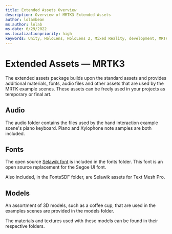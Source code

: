 ```yaml
---
title: Extended Assets Overview
description: Overview of MRTK3 Extended Assets
author: lolambean
ms.author: lolab
ms.date: 6/29/2022
ms.localizationpriority: high
keywords: Unity, HoloLens, HoloLens 2, Mixed Reality, development, MRTK3, Mixed Reality Toolkit, Extended Assets
---
```


# Extended Assets &#8212; MRTK3

The extended assets package builds upon the standard assets and provides additional materials, fonts, audio files and other assets that are used by the MRTK example scenes. These assets can be freely used in your projects as temporary or final art.

## Audio

The audio folder contains the files used by the hand interaction example scene's piano keyboard. Piano and Xylophone note samples are both included.

## Fonts

The open source [Selawik font](/typography/font-list/selawik) is included in the fonts folder. This font is an open source replacement for the Segoe UI font.

Also included, in the FontsSDF folder, are Selawik assets for Text Mesh Pro.

## Models

An assortment of 3D models, such as a coffee cup, that are used in the examples scenes are provided in the models folder. 

The materials and textures used with these models can be found in their respective folders.
